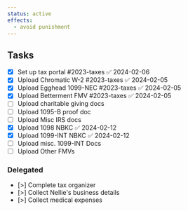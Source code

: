 ```yaml
---
status: active
effects:
  - avoid punishment
---
```

## Tasks
- [x] Set up tax portal #2023-taxes ✅ 2024-02-06
- [x] Upload Chromatic W-2 #2023-taxes ✅ 2024-02-05
- [x] Upload Egghead 1099-NEC #2023-taxes ✅ 2024-02-05
- [x] Upload Betterment FMV #2023-taxes ✅ 2024-02-05
- [ ] Upload charitable giving docs
- [ ] Upload 1095-B proof doc
- [ ] Upload Misc IRS docs
- [x] Upload 1098 NBKC ✅ 2024-02-12
- [x] Upload 1099-INT NBKC ✅ 2024-02-12
- [ ] Upload misc. 1099-INT Docs
- [ ] Upload Other FMVs

### Delegated
- [>] Complete tax organizer
- [>] Collect Nellie's business details
- [>] Collect medical expenses

<!-- ```dataview
TASK
FROM "dailies"
WHERE contains(tags, "#2023-taxes")
``` -->

